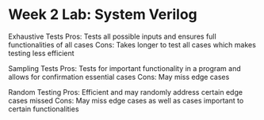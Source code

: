 # Week 2 Lab: System Verilog

Exhaustive Tests
    Pros:   Tests all possible inputs and ensures full functionalities of all cases
    Cons:   Takes longer to test all cases which makes testing less efficient

Sampling Tests
    Pros:   Tests for important functionality in a program and allows for confirmation essential cases
    Cons:   May miss edge cases 

Random Testing
    Pros:   Efficient and may randomly address certain edge cases missed 
    Cons:   May miss edge cases as well as cases important to certain functionalities